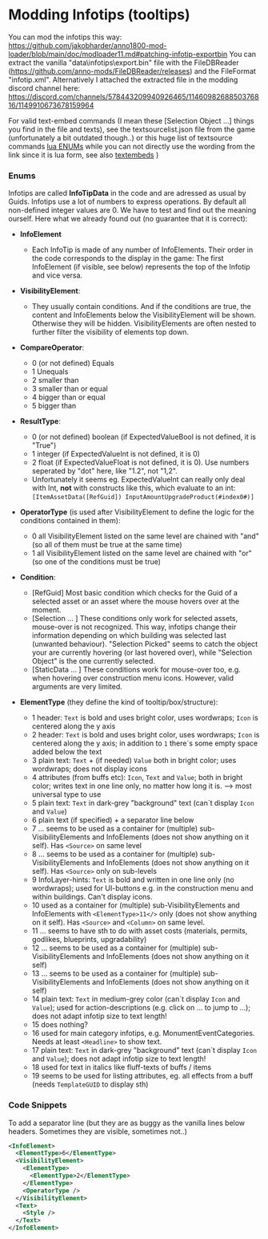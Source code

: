 # Modding Infotips (tooltips)

You can mod the infotips this way:
https://github.com/jakobharder/anno1800-mod-loader/blob/main/doc/modloader11.md#patching-infotip-exportbin
You can extract the vanilla "data\infotips\export.bin" file with the FileDBReader (https://github.com/anno-mods/FileDBReader/releases) and the FileFormat "infotip.xml".
Alternatively I attached the extracted file in the modding discord channel here: https://discord.com/channels/578443209940926465/1146098268850376816/1149910673678159964  

For valid text-embed commands (I mean these [Selection Object ...] things you find in the file and texts), see the textsourcelist.json file from the game (unfortunately a bit outdated though..) or this huge list of textsource commands [lua ENUMs](https://github.com/anno-mods/modding-guide/blob/main/Scripting/ENUMs.md) while you can not directly use the wording from the link since it is lua form, see also  [textembeds](https://github.com/anno-mods/modding-guide/blob/main/Scripting/textembeds.md) )  
 

### Enums
Infotips are called **InfoTipData** in the code and are adressed as usual by Guids. Infotips use a lot of numbers to express operations. By default all non-defined integer values are 0. 
We have to test and find out the meaning ourself. Here what we already found out (no guarantee that it is correct):

- **InfoElement**
  - Each InfoTip is made of any number of InfoElements. Their order in the code corresponds to the display in the game: The first InfoElement (if visible, see below) represents the top of the Infotip and vice versa.

- **VisibilityElement**:
  - They usually contain conditions. And if the conditions are true, the content and InfoElements below the VisibilityElement will be shown. Otherwise they will be hidden. VisibilityElements are often nested to further filter the visibility of elements top down.

- **CompareOperator**:
  - 0 (or not defined) Equals
  - 1 Unequals
  - 2 smaller than
  - 3 smaller than or equal
  - 4 bigger than or equal
  - 5 bigger than


- **ResultType**:
  - 0 (or not defined) boolean (if ExpectedValueBool is not defined, it is "True")
  - 1 integer (if ExpectedValueInt is not defined, it is 0)
  - 2 float (if ExpectedValueFloat is not defined, it is 0). Use numbers seperated by "dot" here, like "1.2", not "1,2".
  - Unfortunately it seems eg. ExpectedValueInt can really only deal with Int, **not** with constructs like this, which evaluate to an int: ```[ItemAssetData([RefGuid]) InputAmountUpgradeProduct(#index0#)]```


- **OperatorType** (is used after VisibilityElement to define the logic for the conditions contained in them):
  - 0 all VisibilityElement listed on the same level are chained with "and" (so all of them must be true at the same time)
  - 1 all VisibilityElement listed on the same level are chained with "or" (so one of the conditions must be true)

- **Condition**:
  - [RefGuid] Most basic condition which checks for the Guid of a selected asset or an asset where the mouse hovers over at the moment. 
  - [Selection ... ] These conditions only work for selected assets, mouse-over is not recognized. This way, infotips change their information depending on which building was selected last (unwanted behaviour). "Selection Picked" seems to catch the object your are currently hovering (or last hovered over), while "Selection Object" is the one currently selected.
  - [StaticData ... ] These conditions work for mouse-over too, e.g. when hovering over construction menu icons. However, valid arguments are very limited. 

- **ElementType** (they define the kind of tooltip/box/structure):
  - 1  header: `Text` is bold and uses bright color, uses wordwraps; `Icon` is centered along the y axis
  - 2  header: `Text` is bold and uses bright color,  uses wordwraps; `Icon` is centered along the y axis; in addition to `1` there´s some empty space added below the text
  - 3  plain text: `Text` + (if needed) `Value` both in bright color; uses wordwraps; does not display icons
  - 4  attributes (from buffs etc): `Icon`, `Text` and `Value`; both in bright color; writes text in one line only, no matter how long it is. --> most universal type to use
  - 5  plain text: `Text` in dark-grey "background" text (can´t display `Icon` and `Value`)
  - 6  plain text (if specified) + a separator line below
  - 7  ... seems to be used as a container for (multiple) sub-VisibilityElements and InfoElements (does not show anything on it self). Has `<Source>` on same level
  - 8  ... seems to be used as a container for (multiple) sub-VisibilityElements and InfoElements (does not show anything on it self). Has `<Source>` only on sub-levels
  - 9  InfoLayer-hints: `Text` is bold and written in one line only (no wordwraps); used for UI-buttons e.g. in the construction menu and within buildings. Can't display icons.
  - 10  used as a container for (multiple) sub-VisibilityElements and InfoElements with `<ElementType>11</>` only (does not show anything on it self). Has `<Source>` and `<Column>` on same level. 
  - 11  ... seems to have sth to do with asset costs (materials, permits, godlikes, blueprints, upgradability)
  - 12  ... seems to be used as a container for (multiple) sub-VisibilityElements and InfoElements (does not show anything on it self)
  - 13  ... seems to be used as a container for (multiple) sub-VisibilityElements and InfoElements (does not show anything on it self)
  - 14  plain text: `Text` in medium-grey color (can´t display `Icon` and `Value`); used for action-descriptions (e.g. click on ... to jump to ...); does not adapt infotip size to text length!
  - 15  does nothing?
  - 16  used for main category infotips, e.g. MonumentEventCategories. Needs at least `<Headline>` to show text.
  - 17  plain text: `Text` in dark-grey "background" text (can´t display `Icon` and `Value`); does not adapt infotip size to text length!
  - 18  used for text in italics like fluff-texts of buffs / items
  - 19  seems to be used for listing attributes, eg. all effects from a buff (needs `TemplateGUID` to display sth)

### Code Snippets
To add a separator line (but they are as buggy as the vanilla lines below headers. Sometimes they are visible, sometimes not..)
```xml
<InfoElement>
  <ElementType>6</ElementType>
  <VisibilityElement>
    <ElementType>
      <ElementType>2</ElementType>
    </ElementType>
    <OperatorType />
  </VisibilityElement>
  <Text>
    <Style />
  </Text>
</InfoElement>
```
